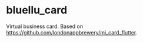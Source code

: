 # bluellu_card
Virtual business card. Based on https://github.com/londonappbrewery/mi_card_flutter.
